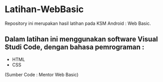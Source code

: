# Latihan-WebBasic
Repository ini merupakan hasil latihan pada KSM Android : Web Basic.

<h2>Dalam latihan ini menggunakan software Visual Studi Code, dengan bahasa pemrograman :</h2>
<ul>
<li>HTML</li>
<li>CSS</li>
</ul>
<p>(Sumber Code : Mentor Web Basic)</p>
